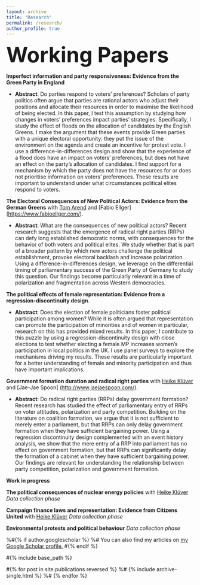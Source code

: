 ```yaml
---
layout: archive
title: "Research"
permalink: /research/
author_profile: true
---
```

<span style="font-size:4em;">**Working Papers**</span>

**Imperfect information and party responsiveness: Evidence from the Green Party in England**
  * **Abstract**: Do parties respond to voters’ preferences? Scholars of party politics often argue that parties are rational actors who adjust their positions and allocate their resources in order to maximise the likelihood of being elected.  In this paper, I test this assumption by studying how changes in voters’ preferences impact parties’ strategies.  Specifically, I study the effect of floods on the allocation of candidates by the English Greens.  I make the argument that these events provide Green parties with a unique electoral opportunity:  they put the issue of the environment on the agenda and create an incentive for protest vote.  I use a difference-in-differences design and show that the experience of a flood does  have  an  impact  on  voters’  preferences,  but  does  not  have  an  effect  on the party’s allocation of candidates.  I find support for a mechanism by which the  party  does  not  have  the  resources  for  or  does  not  prioritise  information on voters’ preferences.  These results are important to understand under what circumstances political elites respond to voters.

**The Electoral Consequences of New Political Actors: Evidence from the German Greens** with [Tom Arend](https://www.hertie-school.org/en/research/faculty-and-researchers/profile/person/arend) and [Fabio Ellger] (https://www.fabioellger.com/).
  * **Abstract**: What are the consequences of new political actors? Recent research suggests that the emergence of radical right parties (RRPs) can defy long established democratic norms, with consequences for the behavior of both voters and political elites. We study whether that is part of a broader pattern by which new actors challenge the political establishment, provoke electoral backlash and increase polarization. Using a difference-in-differences design, we leverage on the differential timing of parliamentary success of the Green Party of Germany to study this question. Our findings become particularly relevant in a time of polarization and fragmentation across Western democracies.

**The political effects of female representation: Evidence from a regression-discontinuity design**.
  * **Abstract**: Does the election of female politicians foster political participation among women? While it is often argued that representation can promote the participation of minorities and of women in particular, research on this has provided mixed results. In this paper, I contribute to this puzzle by using a regression-discontinuity design with close elections to test whether electing a female MP increases women’s participation in local politics in the UK. I use panel surveys to explore the mechanisms driving my results. These results are particularly important for a better understanding of female and minority participation and thus have important implications.

**Government formation duration and radical right parties** with [Heike Klüver](http://www.heike-kluever.com/) and [Jae-Jae Spoon] (http://www.jaejaespoon.com/).
  * **Abstract**: Do radical right parties (RRPs) delay government formation? Recent research has studied the effect of parliamentary entry of RRPs on voter attitudes, polarization and party competition. Building on the literature on coalition formation, we argue that it is not sufficient to merely enter a parliament, but that RRPs can only delay government formation when they have sufficient bargaining power. Using a regression discontinuity design complemented with an event history analysis, we show that the mere entry of a RRP into parliament has no effect on government formation, but that RRPs can significantly delay the formation of a cabinet when they have sufficient bargaining power. Our findings are relevant for understanding the relationship between party competition, polarization and government formation.


**Work in progress**

**The political consequences of nuclear energy policies** with [Heike Klüver](http://www.heike-kluever.com/)
*Data collection phase*

**Campaign finance laws and representation: Evidence from Citizens United** with [Heike Klüver](http://www.heike-kluever.com/)
*Data collection phase*

**Environmental protests and political behaviour** 
*Data collection phase*

%#{% if author.googlescholar %}
%#  You can also find my articles on <u><a href="{{author.googlescholar}}">my Google Scholar profile</a>.</u>
#{% endif %}

#{% include base_path %}

#{% for post in site.publications reversed %}
%#  {% include archive-single.html %}
%# {% endfor %}
